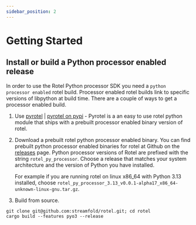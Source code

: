 ```yaml
---
sidebar_position: 2
---
```


# Getting Started

## Install or build a Python processor enabled release

In order to use the Rotel Python processor SDK you need a `python processor enabled` rotel build. Processor enabled rotel builds link to specific versions of libpython at build time. There are a couple of ways to get a processor enabled build.

1. Use [pyrotel](https://github.com/streamfold/pyrotel) | [pyrotel on pypi](https://pypi.org/project/rotel/) - Pyrotel is a an easy to use rotel python module that ships with a prebuilt processor enabled binary version of rotel.

2. Download a prebuilt rotel python processor enabled binary. You can find prebuilt python processor enabled binaries for rotel at Github on the [releases](https://github.com/streamfold/rotel/releases) page. Python processor versions of Rotel are prefixed with the string `rotel_py_processor`. Choose a release that matches your system architecture and the version of Python you have installed. 

    For example if you are running rotel on linux x86_64 with Python 3.13 installed, choose `rotel_py_processor_3.13_v0.0.1-alpha17_x86_64-unknown-linux-gnu.tar.gz`.

3. Build from source.
```
git clone git@github.com:streamfold/rotel.git; cd rotel
cargo build --features pyo3 --release
```

